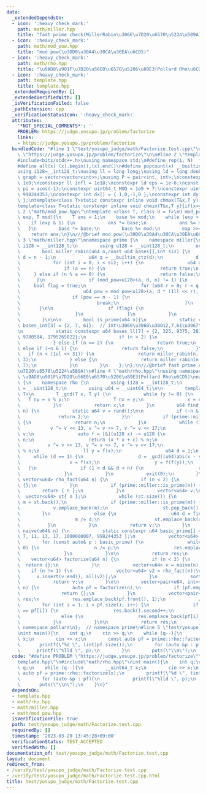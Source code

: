 ```yaml
---
data:
  _extendedDependsOn:
  - icon: ':heavy_check_mark:'
    path: math/miller.hpp
    title: "fast prime check(MillerRabin\u306E\u7D20\u6570\u5224\u5B9A)"
  - icon: ':heavy_check_mark:'
    path: math/mod_pow.hpp
    title: "mod pow(\u30D0\u30A4\u30CA\u30EA\u6CD5)"
  - icon: ':heavy_check_mark:'
    path: math/rho.hpp
    title: "\u9AD8\u901F\u7D20\u56E0\u6570\u5206\u89E3(Pollard Rho\u6CD5)"
  - icon: ':heavy_check_mark:'
    path: template.hpp
    title: template.hpp
  _extendedRequiredBy: []
  _extendedVerifiedWith: []
  _isVerificationFailed: false
  _pathExtension: cpp
  _verificationStatusIcon: ':heavy_check_mark:'
  attributes:
    '*NOT_SPECIAL_COMMENTS*': ''
    PROBLEM: https://judge.yosupo.jp/problem/factorize
    links:
    - https://judge.yosupo.jp/problem/factorize
  bundledCode: "#line 1 \"test/yosupo_judge/math/Factorize.test.cpp\"\n#define PROBLEM\
    \ \"https://judge.yosupo.jp/problem/factorize\"\n\n#line 2 \"template.hpp\"\n\
    #include<bits/stdc++.h>\nusing namespace std;\n#define rep(i, N)  for(int i=0;i<(N);i++)\n\
    #define all(x) (x).begin(),(x).end()\n#define popcount(x) __builtin_popcount(x)\n\
    using i128=__int128_t;\nusing ll = long long;\nusing ld = long double;\nusing\
    \ graph = vector<vector<int>>;\nusing P = pair<int, int>;\nconstexpr int inf =\
    \ 1e9;\nconstexpr ll infl = 1e18;\nconstexpr ld eps = 1e-6;\nconst long double\
    \ pi = acos(-1);\nconstexpr uint64_t MOD = 1e9 + 7;\nconstexpr uint64_t MOD2 =\
    \ 998244353;\nconstexpr int dx[] = { 1,0,-1,0 };\nconstexpr int dy[] = { 0,1,0,-1\
    \ };\ntemplate<class T>static constexpr inline void chmax(T&x,T y){if(x<y)x=y;}\n\
    template<class T>static constexpr inline void chmin(T&x,T y){if(x>y)x=y;}\n#line\
    \ 2 \"math/mod_pow.hpp\"\ntemplate <class T, class U = T>\nU mod_pow(T base, T\
    \ exp, T mod){\n    T ans = 1;\n    base %= mod;\n    while (exp > 0) {\n    \
    \    if (exp & 1) {\n            ans *= base;\n            ans %= mod;\n     \
    \   }\n        base *= base;\n        base %= mod;\n        exp >>= 1;\n    }\n\
    \    return ans;\n}\n///@brief mod pow(\u30D0\u30A4\u30CA\u30EA\u6CD5)\n#line\
    \ 3 \"math/miller.hpp\"\nnamespace prime {\n    namespace miller{\n        using\
    \ i128 = __int128_t;\n        using u128 = __uint128_t;\n        using u64 = __uint64_t;\n\
    \        bool miller_rabin(u64 n,const u64 bases[],int siz) {\n            u64\
    \ d = n - 1;\n            u64 q = __builtin_ctz(d);\n            d >>= q;\n\n\
    \            for (int i = 0; i < siz; i++) {\n                u64 a = bases[i];\n\
    \                if (a == n) {\n                    return true;\n           \
    \     } else if (n % a == 0) {\n                    return false;\n          \
    \      }\n                if (mod_pow<u128>(a, d, n) != 1) {\n               \
    \     bool flag = true;\n                    for (u64 r = 0; r < q; r++) {\n \
    \                       u64 pow = mod_pow<u128>(a, d * (1ll << r), n);\n     \
    \                   if (pow == n - 1) {\n                            flag = false;\n\
    \                            break;\n                        }\n             \
    \       }\n\n                    if (flag) {\n                        return false;\n\
    \                    }\n                }\n            }\n            return true;\n\
    \        }\n\n\n        bool is_prime(u64 n){\n            static constexpr u64\
    \ bases_int[3] = {2, 7, 61};  // int\u3060\u3068\u30012,7,61\u3067\u5341\u5206\
    \n            static constexpr u64 bases_ll[7] = {2, 325, 9375, 28178, 450775,\
    \ 9780504, 1795265022};\n            if (n < 2) {\n                return false;\n\
    \            } else if (n == 2) {\n                return true;\n            }\
    \ else if (~n & 1) {\n                return false;\n            }\n         \
    \   if (n < (1ul << 31)) {\n                return miller_rabin(n, bases_int,\
    \ 3);\n            } else {\n                return miller_rabin(n, bases_ll,\
    \ 7);\n            }\n        }\n    };\n};\n///@brief fast prime check(MillerRabin\u306E\
    \u7D20\u6570\u5224\u5B9A)\n#line 4 \"math/rho.hpp\"\nusing namespace std;\n///@brief\
    \ \u9AD8\u901F\u7D20\u56E0\u6570\u5206\u89E3(Pollard Rho\u6CD5)\nnamespace prime\
    \ {\n    namespace rho {\n        using i128 = __int128_t;\n        using u128\
    \ = __uint128_t;\n        using u64 = __uint64_t;\n\n        template<typename\
    \ T>\n        T _gcd(T x, T y) {\n            while (y != 0) {\n             \
    \   T ny = x % y;\n                T nx = y;\n                x = nx, y = ny;\n\
    \            }\n            return x;\n        }\n        u64 find_factor(u64\
    \ n) {\n            static u64 v = rand();\n\n            if (~n & 1uL) {\n  \
    \              return 2;\n            }\n            if (prime::miller::is_prime(n))\
    \ {\n                return n;\n            }\n            while (1) {\n     \
    \           v ^= v << 13, v ^= v >> 7, v ^= v << 17;\n                u64 c =\
    \ v;\n                auto f = [&](u128 x) -> u128 {\n                    x %=\
    \ n;\n                    return (x * x + c) % n;\n                };\n      \
    \          v ^= v << 13, v ^= v >> 7, v ^= v << 17;\n                ll x = v\
    \ % n;\n                ll y = f(x);\n                u64 d = 1;\n           \
    \     while (d == 1) {\n                    d = _gcd((u64)abs(x - y), n);\n  \
    \                  x = f(x);\n                    y = f(f(y));\n             \
    \   }\n                if (1 < d && d < n) {\n                    return d;\n\
    \                }\n            }\n            exit(0);\n        }\n\n       \
    \ vector<u64> rho_fact(u64 n) {\n            if (n < 2) {\n                return\
    \ {};\n            }\n            if (prime::miller::is_prime(n)) {\n        \
    \        return { n };\n            }\n            vector<u64> v;\n          \
    \  vector<u64> st{ n };\n            while (st.size()) {\n                u64&\
    \ m = st.back();\n                if (prime::miller::is_prime(m)) {\n        \
    \            v.emplace_back(m);\n                    st.pop_back();\n        \
    \        }\n                else {\n                    u64 d = find_factor(m);\n\
    \                    m /= d;\n                    st.emplace_back(d);\n      \
    \          }\n            }\n            return v;\n        }\n        vector<u64>\
    \ naive(u64& n) {\n            static constexpr u64 basic_prime[] = { 2, 3, 5,\
    \ 7, 11, 13, 17, 1000000007, 998244353 };\n            vector<u64> res;\n    \
    \        for (const auto& p : basic_prime) {\n                while (n % p ==\
    \ 0) {\n                    n /= p;\n                    res.emplace_back(p);\n\
    \                }\n            }\n\n            return res;\n        }\n    \
    \    vector<u64> factorize(u64 n) {\n            if (n < 2) {\n              \
    \  return {};\n            }\n            vector<u64> v = naive(n);\n        \
    \    if (n != 1) {\n                vector<u64> v2 = rho_fact(n);\n          \
    \      v.insert(v.end(), all(v2));\n            }\n            sort(all(v));\n\
    \            return v;\n        }\n\n        vector<pair<u64, int>> exp_factorize(u64\
    \ n) {\n            auto pf = factorize(n);\n            if (pf.empty()) {\n \
    \               return {};\n            }\n            vector<pair<u64, int>>\
    \ res;\n            res.emplace_back(pf.front(), 1);\n            //rle\n    \
    \        for (int i = 1; i < pf.size(); i++) {\n                if (res.back().first\
    \ == pf[i]) {\n                    res.back().second++;\n                }\n \
    \               else {\n                    res.emplace_back(pf[i], 1);\n    \
    \            }\n            }\n\n            return res;\n        }\n    };  //\
    \ namespace pollard\n};  // namespace prime\n#line 5 \"test/yosupo_judge/math/Factorize.test.cpp\"\
    \nint main(){\n    int q;\n    cin >> q;\n    while (q--){\n        __uint64_t\
    \ x;\n        cin >> x;\n        const auto pf = prime::rho::factorize(x);\n \
    \       printf(\"%d \", (int)pf.size());\n        for (auto &p : pf){\n      \
    \      printf(\"%lld \", p);\n        }\n        puts(\"\\n\");\n    }\n}\n"
  code: "#define PROBLEM \"https://judge.yosupo.jp/problem/factorize\"\n\n#include\"\
    template.hpp\"\n#include\"math/rho.hpp\"\nint main(){\n    int q;\n    cin >>\
    \ q;\n    while (q--){\n        __uint64_t x;\n        cin >> x;\n        const\
    \ auto pf = prime::rho::factorize(x);\n        printf(\"%d \", (int)pf.size());\n\
    \        for (auto &p : pf){\n            printf(\"%lld \", p);\n        }\n \
    \       puts(\"\\n\");\n    }\n}"
  dependsOn:
  - template.hpp
  - math/rho.hpp
  - math/miller.hpp
  - math/mod_pow.hpp
  isVerificationFile: true
  path: test/yosupo_judge/math/Factorize.test.cpp
  requiredBy: []
  timestamp: '2023-03-29 13:45:28+09:00'
  verificationStatus: TEST_ACCEPTED
  verifiedWith: []
documentation_of: test/yosupo_judge/math/Factorize.test.cpp
layout: document
redirect_from:
- /verify/test/yosupo_judge/math/Factorize.test.cpp
- /verify/test/yosupo_judge/math/Factorize.test.cpp.html
title: test/yosupo_judge/math/Factorize.test.cpp
---
```

